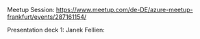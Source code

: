 Meetup Session: https://www.meetup.com/de-DE/azure-meetup-frankfurt/events/287161154/

Presentation deck 1: Janek Fellien: 
